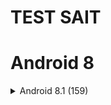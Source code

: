 # TEST SAIT


# Android 8
<details>
  <summary>Android 8.1 (159)</summary>
  
  <a href="http://www.google.com">Google</a>.
  

</details>